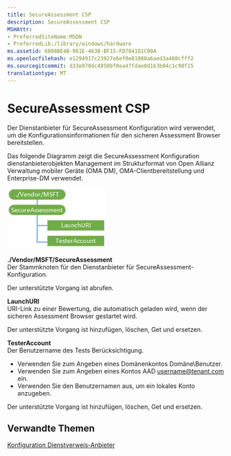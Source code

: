 ```yaml
---
title: SecureAssessment CSP
description: SecureAssessment CSP
MSHAttr:
- PreferredSiteName:MSDN
- PreferredLib:/library/windows/hardware
ms.assetid: 6808BE4B-961E-4638-BF15-FD7841D1C00A
ms.openlocfilehash: e1294917c23927e6ef0e81088a6aed3a460cfff2
ms.sourcegitcommit: d33e870dc4850bf0ea47fdae0d163b04c1c90f15
translationtype: MT
---
```

# <a name="secureassessment-csp"></a>SecureAssessment CSP


Der Dienstanbieter für SecureAssessment Konfiguration wird verwendet, um die Konfigurationsinformationen für den sicheren Assessment Browser bereitstellen.

Das folgende Diagramm zeigt die SecureAssessment Konfiguration dienstanbieterobjekten Management im Strukturformat von Open Allianz Verwaltung mobiler Geräte (OMA DM), OMA-Clientbereitstellung und Enterprise-DM verwendet.

![secureassessment](images/secureassessment-csp.png)

<a href="" id="--vendor-msft-secureassessment"></a>**./Vendor/MSFT/SecureAssessment**  
Der Stammknoten für den Dienstanbieter für SecureAssessment-Konfiguration.

Der unterstützte Vorgang ist abrufen.

<a href="" id="launchuri"></a>**LaunchURI**  
URI-Link zu einer Bewertung, die automatisch geladen wird, wenn der sicheren Assessment Browser gestartet wird.

Der unterstützte Vorgang ist hinzufügen, löschen, Get und ersetzen.

<a href="" id="testeraccount"></a>**TesterAccount**  
Der Benutzername des Tests Berücksichtigung.

-   Verwenden Sie zum Angeben eines Domänenkontos Domäne\\Benutzer.
-   Verwenden Sie zum Angeben eines Kontos AAD username@tenant.com ein.
-   Verwenden Sie den Benutzernamen aus, um ein lokales Konto anzugeben.

Der unterstützte Vorgang ist hinzufügen, löschen, Get und ersetzen.

## <a name="related-topics"></a>Verwandte Themen


[Konfiguration Dienstverweis-Anbieter](configuration-service-provider-reference.md)

 

 






